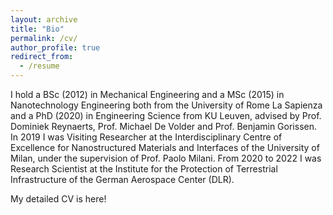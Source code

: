 ```yaml
---
layout: archive
title: "Bio"
permalink: /cv/
author_profile: true
redirect_from:
  - /resume
---
```


I hold a BSc (2012) in Mechanical Engineering and a MSc (2015) in Nanotechnology Engineering both from the University of Rome La Sapienza and a PhD (2020) in Engineering Science from KU Leuven, advised by Prof. Dominiek Reynaerts, Prof. Michael De Volder and Prof. Benjamin Gorissen. In 2019 I was Visiting Researcher at the Interdisciplinary Centre of Excellence for Nanostructured Materials and Interfaces of the University of Milan, under the supervision of Prof. Paolo Milani. From 2020 to 2022 I was Research Scientist at the Institute for the Protection of Terrestrial Infrastructure of the German Aerospace Center (DLR).

My detailed CV is here!


